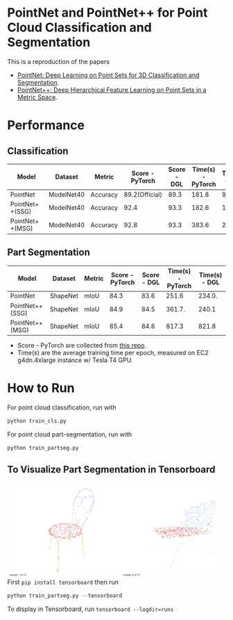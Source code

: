 PointNet and PointNet++ for Point Cloud Classification and Segmentation
====

This is a reproduction of the papers
- [PointNet: Deep Learning on Point Sets for 3D Classification and Segmentation](https://arxiv.org/abs/1612.00593).
- [PointNet++: Deep Hierarchical Feature Learning on Point Sets in a Metric Space](https://arxiv.org/abs/1706.02413).

# Performance

## Classification
| Model           | Dataset    | Metric   | Score - PyTorch  | Score - DGL | Time(s) - PyTorch | Time(s) - DGL |
|-----------------|------------|----------|------------------|-------------|-------------------|---------------|
| PointNet        | ModelNet40 | Accuracy | 89.2(Official)   | 89.3        | 181.8             | 95.0          |
| PointNet++(SSG) | ModelNet40 | Accuracy | 92.4             | 93.3        | 182.6             | 133.7         |
| PointNet++(MSG) | ModelNet40 | Accuracy | 92.8             | 93.3        | 383.6             | 240.5         |

## Part Segmentation

| Model           | Dataset    | Metric   | Score - PyTorch | Score - DGL | Time(s) - PyTorch | Time(s) - DGL |
|-----------------|------------|----------|-----------------|-------------|-------------------|---------------|
| PointNet        | ShapeNet   | mIoU     | 84.3            | 83.6        | 251.6             | 234.0.        |
| PointNet++(SSG) | ShapeNet   | mIoU     | 84.9            | 84.5        | 361.7.            | 240.1         |
| PointNet++(MSG) | ShapeNet   | mIoU     | 85.4            | 84.6        | 817.3             | 821.8         |

+ Score - PyTorch are collected from [this repo](https://github.com/yanx27/Pointnet_Pointnet2_pytorch).
+ Time(s) are the average training time per epoch, measured on EC2 g4dn.4xlarge instance w/ Tesla T4 GPU.
# How to Run

For point cloud classification, run with

```python
python train_cls.py
```

For point cloud part-segmentation, run with

```python
python train_partseg.py
```

## To Visualize Part Segmentation in Tensorboard
![Screenshot](vis.png)
First ``pip install tensorboard``
then run
```python 
python train_partseg.py --tensorboard
```
To display in Tensorboard, run 
``tensorboard --logdir=runs``
